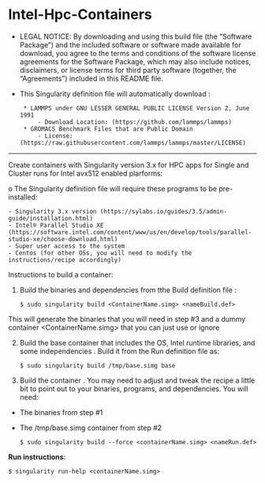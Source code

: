 ﻿# Intel-Hpc-Containers

 - LEGAL NOTICE: By downloading and using this build file (the “Software Package”) and the included software or software made available for download, you agree to the terms and conditions of the software license agreements for the Software Package, which may also include notices, disclaimers, or license terms for third party software (together, the “Agreements”) included in this README file.

 - This Singularity definition file will automatically download :
 
		* LAMMPS under GNU LESSER GENERAL PUBLIC LICENSE Version 2, June 1991  
			- Download Location: (https://github.com/lammps/lammps)
		* GROMACS Benchmark Files that are Public Domain
			- License: (https://raw.githubusercontent.com/lammps/lammps/master/LICENSE)

--------------------------------------------------------------
Create containers with Singularity version 3.x for HPC apps for Single and Cluster runs for Intel avx512 enabled plarforms:

o	The Singularity definition file will require these programs to be pre-installed:

	- Singularity 3.x version (https://sylabs.io/guides/3.5/admin-guide/installation.html)
	- Intel® Parallel Studio XE (https://software.intel.com/content/www/us/en/develop/tools/parallel-studio-xe/choose-download.html)
	- Super user access to the system 
	- Centos (for other OSs, you will need to modify the instructions/recipe accordingly)
 

Instructions to build a container:

1.   Build the binaries and dependencies from tthe Build definition file :

     `$ sudo singularity build <ContainerName.simg> <nameBuild.def>`

This will generate the binaries that you will need in step #3 and a dummy container <ContainerName.simg> that you can just use or ignore


2.  Build the base container that includes the OS, Intel runtime libraries, and some independencies . Build it from the Run definition file as:
	
     `$ sudo singularity build /tmp/base.simg base`


3.   Build the container . You may need to adjust and tweak the recipe a little bit to point out to your binaries, programs, and dependencies. You will need:
	
*   The binaries from step #1
*   The /tmp/base.simg container from step #2

    `$ sudo singularity build --force <containerName.simg> <nameRun.def>` 
    

**Run instructions**:

`$ singularity run-help <containerName.simg>`

